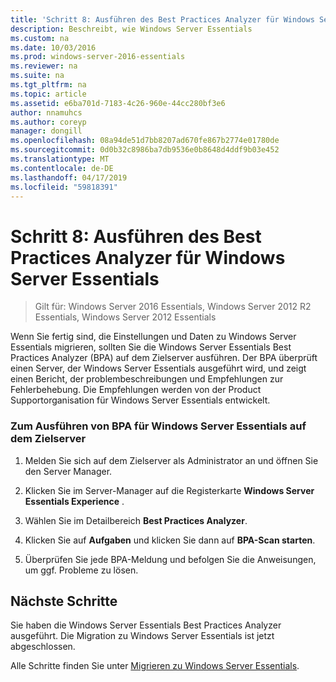 ```yaml
---
title: 'Schritt 8: Ausführen des Best Practices Analyzer für Windows Server Essentials'
description: Beschreibt, wie Windows Server Essentials
ms.custom: na
ms.date: 10/03/2016
ms.prod: windows-server-2016-essentials
ms.reviewer: na
ms.suite: na
ms.tgt_pltfrm: na
ms.topic: article
ms.assetid: e6ba701d-7183-4c26-960e-44cc280bf3e6
author: nnamuhcs
ms.author: coreyp
manager: dongill
ms.openlocfilehash: 08a94de51d7bb8207ad670fe867b2774e01780de
ms.sourcegitcommit: 0d0b32c8986ba7db9536e0b8648d4ddf9b03e452
ms.translationtype: MT
ms.contentlocale: de-DE
ms.lasthandoff: 04/17/2019
ms.locfileid: "59818391"
---
```

# <a name="step-8-run-the-windows-server-essentials-best-practices-analyzer"></a>Schritt 8: Ausführen des Best Practices Analyzer für Windows Server Essentials

>Gilt für: Windows Server 2016 Essentials, Windows Server 2012 R2 Essentials, Windows Server 2012 Essentials

Wenn Sie fertig sind, die Einstellungen und Daten zu Windows Server Essentials migrieren, sollten Sie die Windows Server Essentials Best Practices Analyzer (BPA) auf dem Zielserver ausführen. Der BPA überprüft einen Server, der Windows Server Essentials ausgeführt wird, und zeigt einen Bericht, der problembeschreibungen und Empfehlungen zur Fehlerbehebung. Die Empfehlungen werden von der Product Supportorganisation für Windows Server Essentials entwickelt.  
  
### <a name="to-run-the--windows-server-essentials-bpa-on-the-destination-server"></a>Zum Ausführen von BPA für Windows Server Essentials auf dem Zielserver  
  
1.  Melden Sie sich auf dem Zielserver als Administrator an und öffnen Sie den Server Manager.  
  
2.  Klicken Sie im Server-Manager auf die Registerkarte **Windows Server Essentials Experience** .  
  
3.  Wählen Sie im Detailbereich **Best Practices Analyzer**.  
  
4.  Klicken Sie auf **Aufgaben** und klicken Sie dann auf **BPA-Scan starten**.  
  
5.  Überprüfen Sie jede BPA-Meldung und befolgen Sie die Anweisungen, um ggf. Probleme zu lösen.  
  
## <a name="next-steps"></a>Nächste Schritte  
 Sie haben die Windows Server Essentials Best Practices Analyzer ausgeführt. Die Migration zu Windows Server Essentials ist jetzt abgeschlossen.  
  

Alle Schritte finden Sie unter [Migrieren zu Windows Server Essentials](Migrate-from-Previous-Versions-to-Windows-Server-Essentials-or-Windows-Server-Essentials-Experience.md).

